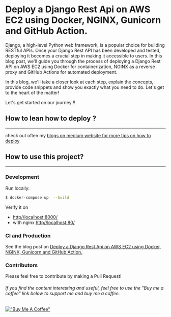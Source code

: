 # Deploy a Django Rest Api on AWS EC2 using Docker, NGINX, Gunicorn and GitHub Action.

Django, a high-level Python web framework, is a popular choice for building RESTful APIs. Once your Django Rest API has been developed and tested, deploying it becomes a crucial step in making it accessible to users. In this blog post, we'll guide you through the process of deploying a Django Rest API on AWS EC2 using Docker for containerization, NGINX as a reverse proxy and GitHub Actions for automated deployment.

In this blog, we'll take a closer look at each step, explain the concepts, provide code snippets and show you exactly what you need to do. Let's get to the heart of the matter!

Let's get started on our journey !!

## How to lean how to deploy ?

---

check out often my [blogs on medium website for more tips on how to deploy](https://medium.com/@kilama)

## How to use this project?

---

### Development

Run locally:

```bash
$ docker-compose up  --build
```

Verify it on

- [http//localhost:8000/](http//localhost:8000/)
- with nginx [http//localhost:80/](http//localhost:80/)

### CI and Production

See the blog post on [Deploy a Django Rest Api on AWS EC2 using Docker, NGINX, Gunicorn and GitHub Action.](https://medium.com/@kilama/build-and-deploy-a-reactjs-app-to-aws-ec2-with-docker-nginx-and-automate-with-github-actions-d8c57fb47967)

### Contributors

Please feel free to contribute by making a Pull Request!

###### If you find the content interesting and useful, feel free to use the "Buy me a coffee" link below to support me and buy me a coffee.

[!["Buy Me A Coffee"](https://www.buymeacoffee.com/assets/img/custom_images/orange_img.png)](https://www.buymeacoffee.com/kilamaelie)
